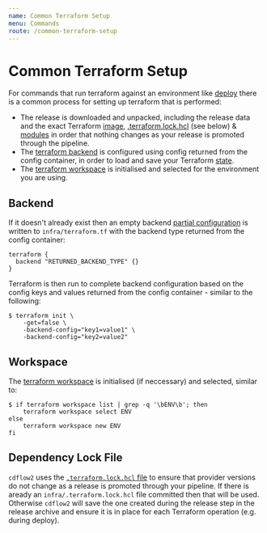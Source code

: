 ```yaml
---
name: Common Terraform Setup
menu: Commands
route: /common-terraform-setup
---
```


# Common Terraform Setup

For commands that run terraform against an environment like [deploy](deploy) there is a common
process for setting up terraform that is performed:

* The release is downloaded and unpacked, including the release data and the exact Terraform [image](https://registry.hub.docker.com/r/hashicorp/terraform), [.terraform.lock.hcl](https://www.terraform.io/docs/language/dependency-lock.html) (see below) & [modules](https://www.terraform.io/docs/modules/index.html) in order that nothing changes as your release is promoted through the pipeline.
* The [terraform backend](https://www.terraform.io/docs/backends/index.html) is configured using config returned from the config container, in order to load and save your Terraform [state](https://www.terraform.io/docs/state/index.html).
* The [terraform workspace](https://www.terraform.io/docs/state/workspaces.html) is initialised and selected for the environment you are using.

## Backend

If it doesn't already exist then an empty backend
[partial configuration](https://www.terraform.io/docs/backends/config.html#partial-configuration)
is written to `infra/terraform.tf` with the backend type returned from the config container:

```hcl
terraform {
  backend "RETURNED_BACKEND_TYPE" {}
}
```

Terraform is then run to complete backend configuration based on the config keys and values returned from the config container - similar to the following:

```shell-session
$ terraform init \
    -get=false \
    -backend-config="key1=value1" \
    -backend-config="key2=value2"
```

## Workspace

The [terraform workspace](https://www.terraform.io/docs/state/workspaces.html) is initialised (if
neccessary) and selected, similar to:

```shell
$ if terraform workspace list | grep -q '\bENV\b'; then
    terraform workspace select ENV
else
    terraform workspace new ENV
fi
```

## Dependency Lock File

`cdflow2` uses the [`.terraform.lock.hcl` file](https://www.terraform.io/docs/language/dependency-lock.html) to ensure that provider versions do not change as a release is promoted through your pipeline. If there is aready an `infra/.terraform.lock.hcl` file committed then that will be used. Otherwise `cdflow2` will save the one created during the release step in the release archive and ensure it is in place for each Terraform operation (e.g. during deploy).